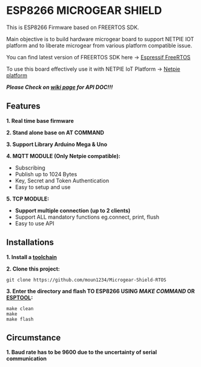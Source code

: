 # ESP8266 MICROGEAR SHIELD

This is ESP8266 Firmware based on FREERTOS SDK. 

Main objective is to build hardware microgear board to support NETPIE IOT platform and to liberate microgear from various platform compatible issue.

You can find latest version of FREERTOS SDK here -> [Espressif FreeRTOS](https://github.com/espressif/ESP8266_RTOS_SDK)


To use this board effectively use it with NETPIE IoT Platform -> [Netpie platform](https://netpie.io/)

**_Please Check on [wiki page](https://github.com/moun1234/FreeRTOSMicrogear/wiki) for API DOC!!!_**

## Features

**1. Real time base firmware**

**2. Stand alone base on **AT COMMAND****

**3. Support Library Arduino Mega & Uno**

**4. MQTT MODULE (Only Netpie compatible):**
- Subscribing
- Publish up to 1024 Bytes
- Key, Secret and Token Authentication
- Easy to setup and use
    
**5. TCP MODULE:**
- **Support multiple connection (up to 2 clients)**
- Support ALL mandatory functions eg.connect, print, flush 
- Easy to use API

## Installations

**1. Install a [toolchain](https://github.com/esp8266/esp8266-wiki/wiki/Toolchain)**

**2. Clone this project:**
```
git clone https://github.com/moun1234/Microgear-Shield-RTOS
```
**3. Enter the directory and flash TO ESP8266 USING _MAKE COMMAND_ OR [ESPTOOL](https://github.com/espressif/esptool):**
```
make clean
make 
make flash
```
## Circumstance

   **1. Baud rate has to be 9600 due to the uncertainty of serial communication**
